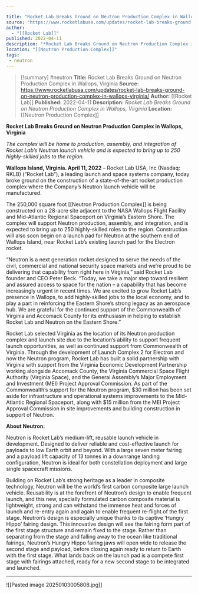 ```yaml
---

title: "Rocket Lab Breaks Ground on Neutron Production Complex in Wallops, Virginia "
source: "https://www.rocketlabusa.com/updates/rocket-lab-breaks-ground-on-neutron-production-complex-in-wallops-virginia/"
author:
  - "[[Rocket Lab]]"
published: 2022-04-11
description: "*Rocket Lab Breaks Ground on Neutron Production Complex in Wallops, Virginia*"
location: "[[Neutron Production Complex]]"
tags:
 - neutron
---
```

>[!summary]
#neutron
**Title:** Rocket Lab Breaks Ground on Neutron Production Complex in Wallops, Virginia 
**Source:** https://www.rocketlabusa.com/updates/rocket-lab-breaks-ground-on-neutron-production-complex-in-wallops-virginia/
**Author:** [[Rocket Lab]]
**Published:** 2022-04-11
**Description:** *Rocket Lab Breaks Ground on Neutron Production Complex in Wallops, Virginia*
**Location:** [[Neutron Production Complex]]

**Rocket Lab Breaks Ground on Neutron Production Complex in Wallops, Virginia**

*The complex will be home to production, assembly, and integration of Rocket Lab’s Neutron launch vehicle and is expected to bring up to 250 highly-skilled jobs to the region.*

**Wallops Island, Virginia. April 11, 2022** – Rocket Lab USA, Inc (Nasdaq: RKLB) (“Rocket Lab”), a leading launch and space systems company, today broke ground on the construction of a state-of-the-art rocket production complex where the Company’s Neutron launch vehicle will be manufactured.

The 250,000 square foot [[Neutron Production Complex]] is being constructed on a 28-acre site adjacent to the NASA Wallops Flight Facility and Mid-Atlantic Regional Spaceport on Virginia’s Eastern Shore. The complex will support Neutron production, assembly, and integration, and is expected to bring up to 250 highly-skilled roles to the region. Construction will also soon begin on a launch pad for Neutron at the southern end of Wallops Island, near Rocket Lab’s existing launch pad for the Electron rocket.

“Neutron is a next generation rocket designed to serve the needs of the civil, commercial and national security space markets and we’re proud to be delivering that capability from right here in Virginia,” said Rocket Lab founder and CEO Peter Beck. “Today, we take a major step toward resilient and assured access to space for the nation – a capability that has become increasingly urgent in recent times. We are excited to grow Rocket Lab’s presence in Wallops, to add highly-skilled jobs to the local economy, and to play a part in reinforcing the Eastern Shore’s strong legacy as an aerospace hub. We are grateful for the continued support of the Commonwealth of Virginia and Accomack County for its enthusiasm in helping to establish Rocket Lab and Neutron on the Eastern Shore.”

Rocket Lab selected Virginia as the location of its Neutron production complex and launch site due to the location’s ability to support frequent launch opportunities, as well as continued support from Commonwealth of Virginia. Through the development of Launch Complex 2 for Electron and now the Neutron program, Rocket Lab has built a solid partnership with Virginia with support from the Virginia Economic Development Partnership working alongside Accomack County, the Virginia Commercial Space Flight Authority (Virginia Space), and the General Assembly’s Major Employment and Investment (MEI) Project Approval Commission. As part of the Commonwealth’s support for the Neutron program, $30 million has been set aside for infrastructure and operational systems improvements to the Mid-Atlantic Regional Spaceport, along with $15 million from the MEI Project Approval Commission in site improvements and building construction in support of Neutron.

**About Neutron:**

Neutron is Rocket Lab’s medium-lift, reusable launch vehicle in development. Designed to deliver reliable and cost-effective launch for payloads to low Earth orbit and beyond. With a large seven meter fairing and a payload lift capacity of 13 tonnes in a downrange landing configuration, Neutron is ideal for both constellation deployment and large single spacecraft missions.  

Building on Rocket Lab’s strong heritage as a leader in composite technology, Neutron will be the world’s first carbon composite large launch vehicle. Reusability is at the forefront of Neutron’s design to enable frequent launch, and this new, specially formulated carbon composite material is lightweight, strong and can withstand the immense heat and forces of launch and re-entry again and again to enable frequent re-flight of the first stage. Neutron’s design is especially unique thanks to its captive ‘Hungry Hippo’ fairing design. This innovative design will see the fairing form part of the first stage structure and remain fixed to the stage. Rather than separating from the stage and falling away to the ocean like traditional fairings, Neutron’s Hungry Hippo fairing jaws will open wide to release the second stage and payload, before closing again ready to return to Earth with the first stage. What lands back on the launch pad is a compete first stage with fairings attached, ready for a new second stage to be integrated and launched.

---

![[Pasted image 20250103005808.jpg]]